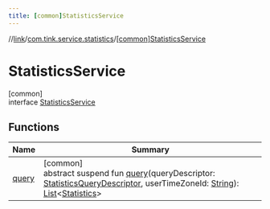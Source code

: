 ```yaml
---
title: [common]StatisticsService
---
```

//[link](../../../index.html)/[com.tink.service.statistics](../index.html)/[[common]StatisticsService](index.html)



# StatisticsService



[common]\
interface [StatisticsService](index.html)



## Functions


| Name | Summary |
|---|---|
| [query](query.html) | [common]<br>abstract suspend fun [query](query.html)(queryDescriptor: [StatisticsQueryDescriptor](../[common]-statistics-query-descriptor/index.html), userTimeZoneId: [String](https://kotlinlang.org/api/latest/jvm/stdlib/kotlin/-string/index.html)): [List](https://kotlinlang.org/api/latest/jvm/stdlib/kotlin.collections/-list/index.html)&lt;[Statistics](../../com.tink.model.statistics/[common]-statistics/index.html)&gt; |

